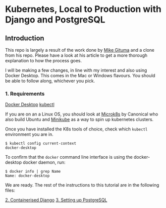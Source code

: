 # Kubernetes, Local to Production with Django and PostgreSQL

## Introduction

This repo is largely a result of the work done by [Mike Gituma](https://markgituma.medium.com/kubernetes-local-to-production-with-django-1-introduction-d73adc9ce4b4) and a clone from his repo. Please have a look at his article to get a more thorough explanation to how the process goes.

I will be making a few changes, in line with my interest and also using Docker Desktop. This comes in the Mac or Windows flavours. You should be able to follow along, whichever you pick.

### 1. Requirements

[Docker Desktop](https://hub.docker.com/editions/community/docker-ce-desktop-mac/)
[kubectl](https://kubernetes.io/docs/tasks/tools/install-kubectl/)

If you are on an a Linux OS, you should look at [Microk8s](https://microk8s.io/) by Canonical who also build Ubuntu and [Minikube](https://minikube.sigs.k8s.io/docs/start/) as a way to spin up kubernetes clusters.

Once you have installed the K8s tools of choice, check which `kubectl` environment you are in.

```
$ kubectl config current-context
docker-desktop
```

To confirm that the `docker` command line interface is using the docker-desktop docker daemon, run:

```
$ docker info | grep Name
Name: docker-desktop 
```

We are ready. The rest of the instructions to this tutorial are in the following files:

[2. Containerised Django](./docs/part2_containerise_django.md)
[3. Setting up PostgreSQL ](./docs/part3_setting_up_postgres.md)
